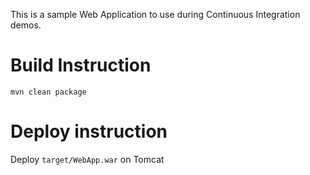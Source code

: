 This is a sample Web Application to use during Continuous Integration demos.

# Build Instruction

```
mvn clean package
```

# Deploy instruction

Deploy ```target/WebApp.war``` on Tomcat
 
